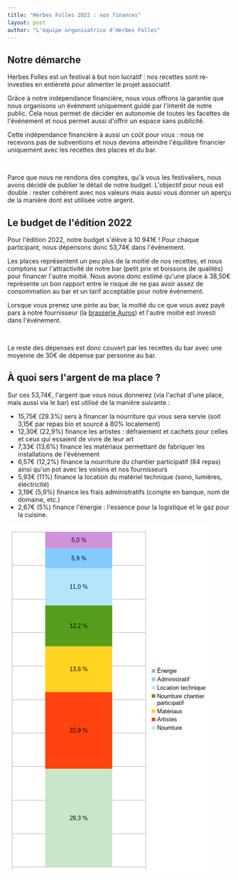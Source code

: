 ```yaml
---
title: "Herbes Folles 2022 : nos finances"
layout: post
author: "L'équipe organisatrice d'Herbes Folles"
---
```


## Notre démarche

Herbes Folles est un festival à but non lucratif : nos recettes sont re-investies en entièreté pour alimenter le projet associatif.

Grâce à notre indépendance financière, nous vous offrons la garantie que nous organisons un événment uniquement guidé par l'interêt de notre public. Cela nous permet de décider en autonomie de toutes les facettes de l'événement et nous permet aussi d'offrir un espace sans publicité.


Cette indépendance financière à aussi un coût pour vous : nous ne recevons pas de subventions et nous devons atteindre l'équilibre financier uniquement avec les recettes des places et du bar.

<br>

Parce que nous ne rendons des comptes, qu'à vous les festivaliers, nous avons décidé de publier le détail de notre budget. L'objectif pour nous est double : rester cohérent avec nos valeurs mais aussi vous donner un aperçu de la manière dont est utilisée votre argent.

## Le budget de l'édition 2022

Pour l'édition 2022, notre budget s'élève à 10 941€ ! Pour chaque participant, nous dépensons donc 53,74€ dans l'événement.

Les places représentent un peu plus de la moitié de nos recettes, et nous comptons sur l'attractivité de notre bar (petit prix et boissons de qualités) pour financer l'autre moitié. Nous avons donc estimé qu'une place à 38,50€ représente un bon rapport entre le risque de ne pas avoir assez de consommation au bar et un tarif acceptable pour notre événement. 

Lorsque vous prenez une pinte au bar, la moitié du ce que vous avez payé pars à notre fournisseur (la [brasserie Auros](https://brasserieauros.com/)) et l'autre moitié est investi dans l'événement.

<br>

Le reste des dépenses est donc couvert par les recettes du bar avec une moyenne de 30€ de dépense par personne au bar.

## À quoi sers l'argent de ma place ?

Sur ces 53,74€, l'argent que vous nous donnerez (via l'achat d'une place, mais aussi via le bar) est utilisé de la manière suivante :

* 15,75€ (29.3%) sers à financer la nourriture qui vous sera servie (soit 3,15€ par repas bio et sourcé à 80% localement)
* 12,30€ (22,9%) finance les artistes : défraiement et cachets pour celles et ceux qui essaient de vivre de leur art
* 7,33€ (13,6%) finance les matériaux permettant de fabriquer les installations de l'événement
* 6,57€ (12,2%) finance la nourriture du chantier participatif (84 repas) ainsi qu'un pot avec les voisins et nos fournisseurs
* 5,93€ (11%) finance la location du matériel technique (sono, lumières, éléctricité)
* 3,19€ (5,9%) finance les frais administratifs (compte en banque, nom de domaine, etc.)
* 2,67€ (5%) finance l'énergie : l'essence pour la logistique et le gaz pour la cuisine.

![Répartition des dépenses](/assets/images/posts/repartition_budget_2022.png)